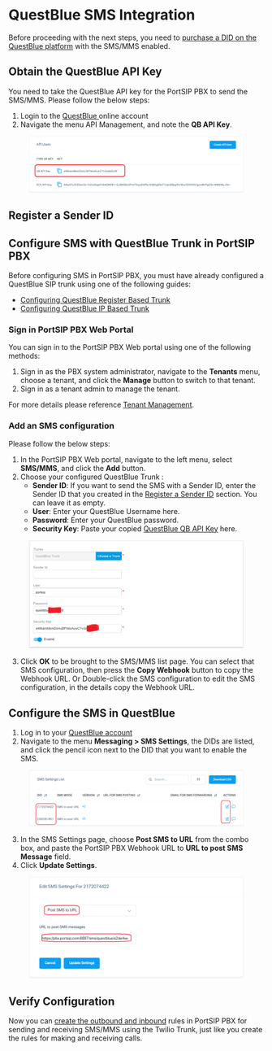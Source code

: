 # QuestBlue SMS Integration

Before proceeding with the next steps, you need to [purchase a DID on the QuestBlue platform](purchase-a-did-on-questblue-platform.md) with the SMS/MMS enabled.

## Obtain the QuestBlue API Key

You need to take the QuestBlue API key for the PortSIP PBX to send the SMS/MMS. Please follow the below steps:

1. Login to the [QuestBlue ](https://customer.questblue.com/)online account
2. Navigate the menu API Management, and note the **QB API Key**.

<figure><img src="../../.gitbook/assets/questblue-fig15.png" alt=""><figcaption></figcaption></figure>

## Register a Sender ID

## Configure SMS with QuestBlue Trunk in PortSIP PBX

Before configuring SMS in PortSIP PBX, you must have already configured a QuestBlue SIP trunk using one of the following guides:

* [Configuring QuestBlue Register Based Trunk](configuring-questblue-register-authentication-trunk.md)
* [Configuring QuestBlue IP Based Trunk](configuring-questblue-register-authentication-trunk.md)

### Sign in PortSIP PBX Web Portal

You can sign in to the PortSIP PBX Web portal using one of the following methods:

1. Sign in as the PBX system administrator, navigate to the **Tenants** menu, choose a tenant, and click the **Manage** button to switch to that tenant.
2. Sign in as a tenant admin to manage the tenant.

For more details please reference [Tenant Management](../../portsip-pbx-administration-guide/3-tenant-management.md).

### Add an SMS configuration

Please follow the below steps:

1. In the PortSIP PBX Web portal, navigate to the left menu, select **SMS/MMS**, and click the **Add** button.&#x20;
2. Choose your configured QuestBlue Trunk :
   * **Sender ID**: If you want to send the SMS with a Sender ID, enter the Sender ID that you created in the [Register a Sender ID](questblue-sms-integration.md#register-a-sender-id) section. You can leave it as empty.
   * **User**: Enter your QuestBlue Username here.
   * **Password**: Enter your QuestBlue password.
   * **Security Key**: Paste your copied [QuestBlue QB API Key](questblue-sms-integration.md#obtain-the-questblue-api-key) here.

<figure><img src="../../.gitbook/assets/questblue-fig16.png" alt=""><figcaption></figcaption></figure>

3. Click **OK** to be brought to the SMS/MMS list page. You can select that SMS configuration, then press the **Copy Webhook** button to copy the Webhook URL. Or Double-click the SMS configuration to edit the SMS configuration, in the details copy the Webhook URL.

## Configure the SMS in QuestBlue

1. Log in to your [QuestBlue account](https://customer.questblue.com/)
2. Navigate to the menu **Messaging > SMS Settings**, the DIDs are listed, and click the pencil icon next to the DID that you want to enable the SMS.

<figure><img src="../../.gitbook/assets/questblue-fig17.png" alt=""><figcaption></figcaption></figure>

3. In the SMS Settings page, choose **Post SMS to URL** from the combo box, and paste the PortSIP PBX Webhook URL to **URL to post SMS Message** field.
4. Click **Update Settings**.

<figure><img src="../../.gitbook/assets/questblue-fig18.png" alt=""><figcaption></figcaption></figure>

## Verify Configuration

Now you can [create the outbound and inbound](../../portsip-pbx-administration-guide/8-call-route-management/) rules in PortSIP PBX for sending and receiving SMS/MMS using the Twilio Trunk, just like you create the rules for making and receiving calls.

